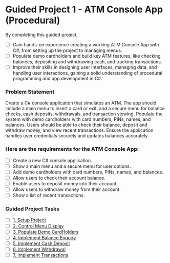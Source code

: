 # Guided Project 1 - ATM Console App (Procedural)
By completing this guided project, 
- [ ] Gain hands-on experience creating a working ATM Console App with C#, from setting up the project to managing menus.
- [ ] Populate demo cardholders and build key ATM features, like checking balances, depositing and withdrawing cash, and tracking transactions.
- [ ] Improve their skills in designing user interfaces, managing data, and handling user interactions, gaining a solid understanding of procedural programming and app development in C#.

### Problem Statement
Create a C# console application that simulates an ATM. The app should include a main menu to insert a card or exit, and a secure menu for balance checks, cash deposits, withdrawals, and transaction viewing. Populate the system with demo cardholders with card numbers, PINs, names, and balances. Users should be able to check their balance, deposit and withdraw money, and view recent transactions. Ensure the application handles user credentials securely and updates balances accurately.

### Here are the requirements for the ATM Console App:
- [ ] Create a new C# console application.
- [ ] Show a main menu and a secure menu for user options.
- [ ] Add demo cardholders with card numbers, PINs, names, and balances.
- [ ] Allow users to check their account balance.
- [ ] Enable users to deposit money into their account.
- [ ] Allow users to withdraw money from their account.
- [ ] Show a list of recent transactions.

### Guided Project Tasks

- [ ] [1. Setup Project](https://github.com/clydeatmcm/GP1_ATMConsoleApp/blob/1.-Setup-Project/README.md)
- [ ] [2. Control Menu Display](https://github.com/clydeatmcm/GP1_ATMConsoleApp/blob/2.-Control-Menu-Display/README.md)
- [ ] [3. Populate Demo CardHolders](https://github.com/clydeatmcm/GP1_ATMConsoleApp/blob/3.-Populate-Demo-CardHolders/README.md)
- [ ] [4. Implement Balance Enquiry](https://github.com/clydeatmcm/GP1_ATMConsoleApp/blob/4.-Implement-Balance-Enquiry/README.md)
- [ ] [5. Implement Cash Deposit](https://github.com/clydeatmcm/GP1_ATMConsoleApp/blob/5.-Implement-Cash-Deposit/README.md)
- [ ] [6. Implement Withdrawal](https://github.com/clydeatmcm/GP1_ATMConsoleApp/blob/6.-Implement-Withdrawal/README.md)
- [ ] [7. Implement Transactions](https://github.com/clydeatmcm/GP1_ATMConsoleApp/blob/7.-Implement-Transactions/README.md) 
